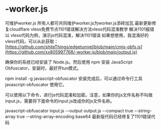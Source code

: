 # -worker.js
可维护worker.js
所有人都可共同维护worker.js为worker.js添砖加瓦
最新更新修复cloudflare vless免费节点1101错误解决方法vless代码混淆教学 解决1101报错
以 vless代码为例，演示js代码混淆，解决1101错误
如果想使用，我混淆好的vless代码，可以从此获取：[https://github.com/shiteThings/edgetunnel/blob/main/cmjs-obfs.js](https://github.com/xx805997768/-worker.js/blob/main/output.js)

确保你的系统已经安装了 Node.js。然后使用 npm 安装 JavaScript Obfuscator，安装时，最好开tun模式。

npm install -g javascript-obfuscator
安装完成后，可以通过命令行工具 javascript-obfuscator 使用它。

可以使用以下命令，进行js代码混淆和加密。注意，如果你的js文件名称不叫做input.js，需要将下面命令的input.js改成你的js文件名称。

javascript-obfuscator input.js --output output.js --compact true  --string-array true --string-array-encoding base64
最新版代码已经修复了1101错误代码
